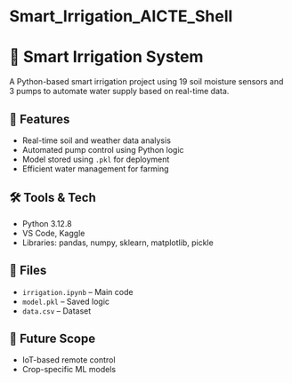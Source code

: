# Smart_Irrigation_AICTE_Shell
# 🌱 Smart Irrigation System

A Python-based smart irrigation project using 19 soil moisture sensors and 3 pumps to automate water supply based on real-time data.

## 🚀 Features
- Real-time soil and weather data analysis
- Automated pump control using Python logic
- Model stored using `.pkl` for deployment
- Efficient water management for farming

## 🛠️ Tools & Tech
- Python 3.12.8
- VS Code, Kaggle
- Libraries: pandas, numpy, sklearn, matplotlib, pickle

## 📁 Files
- `irrigation.ipynb` – Main code  
- `model.pkl` – Saved logic  
- `data.csv` – Dataset  

## 🔮 Future Scope
- IoT-based remote control
- Crop-specific ML models

